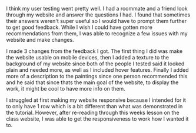 I think my user testing went pretty well. I had a roommate and a friend look through my website and answer the questions I had. I found that sometimes their answers weren't super useful so I would have to prompt them further to get good feedback. While I wish I could have gotten more recommendations from them, I was able to recognize a few issues with my website and make changes.

I made 3 changes from the feedback I got. The first thing I did was make the website usable on mobile devices, then I added a texture to the background of my website since both of the people I tested said it looked plain and needed more, as well as I included hover features. Finally I added more of a description to the paintings since one person recommended this and he said that since thats the main goal of the website, to display the work, it might be cool to have more info on them.

I struggled at first making my website responsive because I intended for it to only have 1 row which is a bit different than what was demonstrated in the tutorial. However, after re-reading through this weeks lesson on the class website, I was able to get the responsiveness to work how I wanted it to.
